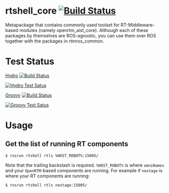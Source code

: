 rtshell_core  [![Build Status](https://travis-ci.org/start-jsk/rtshell_core.png)](https://travis-ci.org/start-jsk/rtshell_core)
=====================

Metapackage that contains commonly used toolset for RT-Middleware-based modules (namely openrtm_aist_core). Although each of these packages by themselves are ROS-agnostic, you can use them over ROS together with the packages in rtmros_common.


Test Status
=====================
[Hydro](http://jenkins.ros.org/job/devel-hydro-rtshell_core/) [![Build Status](http://jenkins.ros.org/job/devel-hydro-rtshell_core/badge/icon)](http://jenkins.ros.org/job/devel-hydro-rtshell_core/)


[![Hydro Test Satus](http://jenkins.ros.org/job/devel-hydro-rtshell_core/test/trend)](http://jenkins.ros.org/job/devel-hydro-rtshell_core/)

[Groovy](http://jenkins.ros.org/job/devel-groovy-rtshell_core/) [![Build Status](http://jenkins.ros.org/job/devel-groovy-rtshell_core/badge/icon)](http://jenkins.ros.org/job/devel-groovy-rtshell_core/)

[![Groovy Test Satus](http://jenkins.ros.org/job/devel-groovy-rtshell_core/test/trend)](http://jenkins.ros.org/job/devel-groovy-rtshell_core/)

Usage
=====================


Get the list of running RT components
--------------------------------------------

```
$ rosrun rtshell rtls %HOST_ROBOT%:15005/
```

Note that the trailing backslash is required.
`%HOST_ROBOT%` is where `omniNames` and your `OpenRTM`-based components are running. For example if `nextage` is where your RT components are running:

```
$ rosrun rtshell rtls nextage:15005/
```